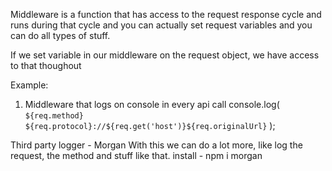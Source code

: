 <!-- middleware -->

Middleware is a function that has access to the request response cycle and runs during that cycle and you can actually set request variables and you can do all types of stuff.

If we set variable in our middleware on the request object, we have access to that thoughout

Example:

1. Middleware that logs on console in every api call
   console.log(
   `${req.method} ${req.protocol}://${req.get('host')}${req.originalUrl}`
   );

Third party logger - Morgan
With this we can do a lot more, like log the request, the method and stuff like that.
install - npm i morgan

